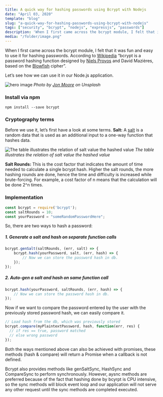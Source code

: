 ```yaml
---
title: A quick way for hashing passwords using Bcrypt with Nodejs
date: "April 03, 2020"
template: "blog"
slug: "a-quick-way-for-hashing-passwords-using-bcrypt-with-nodejs"
tags: ["security", "bcrypt", "nodejs", "expressjs", "passwords"]
description: 'When I first came across the bcrypt module, I felt that it was fun and easy to use it for hashing passwords. According to Wikipedia “bcrypt is a password hashing function designed by Niels Provos and David Mazières, based on the Blowfish cipher”.'
media: "/folder/image.png"
---
```

When I first came across the bcrypt module, I felt that it was fun and easy to use it for hashing passwords. According to [Wikipedia](https://en.wikipedia.org/wiki/Bcrypt) “bcrypt is a password hashing function designed by [Niels Provos](https://en.wikipedia.org/wiki/Niels_Provos) and David Mazières, based on the [Blowfish](https://en.wikipedia.org/wiki/Blowfish_(cipher)) cipher”.

Let’s see how we can use it in our Node.js application.

![hero image](https://miro.medium.com/max/1400/1*sMVUfKt06jxJIhjPjFaRWQ.png)
*Photo by [Jon Moore](https://unsplash.com/@thejmoore?utm_source=unsplash&utm_medium=referral&utm_content=creditCopyText) on Unsplash*
### Install via npm
```
npm install --save bcrypt
```  
### Cryptography terms
Before we use it, let’s first have a look at some terms.
**Salt:** A [salt](https://en.wikipedia.org/wiki/Salt_(cryptography)) is a random data that is used as an additional input to a one-way function that hashes data.

![The table illustrates the relation of salt value the hashed value](https://miro.medium.com/max/1400/1*W5HPAfGi66eTDMRA3lFx5A.png)
*The table illustrates the relation of salt value the hashed value*

**Salt Rounds:** This is the cost factor that indicates the amount of time needed to calculate a single bcrypt hash. Higher the salt rounds, the more hashing rounds are done, hence the time and difficulty is increased while brute-forcing. For example, a cost factor of n means that the calculation will be done 2^n times.

### Implementation
```javascript
const bcrypt = require('bcrypt');
const saltRounds = 10;
const yourPassword = "someRandomPasswordHere";
```
So, there are two ways to hash a password:
##### 1. Generate a salt and hash on separate function calls

```javascript
bcrypt.genSalt(saltRounds, (err, salt) => {
    bcrypt.hash(yourPassword, salt, (err, hash) => {
        // Now we can store the password hash in db.
    });
});
```

##### 2. Auto-gen a salt and hash on same function call

```javascript
bcrypt.hash(yourPassword, saltRounds, (err, hash) => {
    // Now we can store the password hash in db.
});
```
Now if we want to compare the password entered by the user with the previously stored password hash, we can easily compare it.
```javascript
// Load hash from the db, which was previously stored
bcrypt.compare(myPlaintextPassword, hash, function(err, res) {
  // if res == true, password matched
  // else wrong password
});

```
Both the ways mentioned above can also be achieved with promises, these methods (hash & compare) will return a Promise when a callback is not defined.

Bcrypt also provides methods like genSaltSync, HashSync and CompareSync to perform synchronously. However, aysnc methods are preferred because of the fact that hashing done by bcyrpt is CPU intensive, so the sync methods will block event loop and our application will not serve any other request until the sync methods are completed executed.
